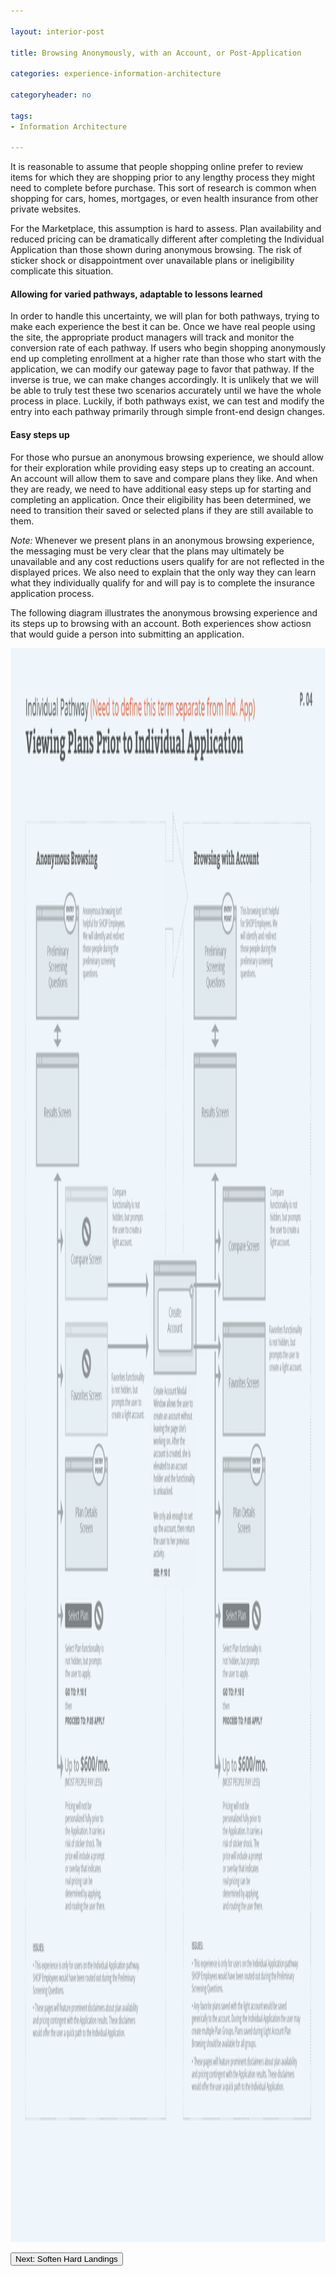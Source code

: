 ```yaml
---

layout: interior-post

title: Browsing Anonymously, with an Account, or Post-Application

categories: experience-information-architecture

categoryheader: no

tags:
- Information Architecture

--- 
```


<p>It is reasonable to assume that people shopping online prefer to review items for which they are shopping prior to any lengthy process they might need to complete before purchase. This sort of research is common when shopping for cars, homes, mortgages, or even health insurance from other private websites.</p>
<p>For the Marketplace, this assumption is hard to assess. Plan availability and reduced pricing can be dramatically different after completing the Individual Application than those shown during anonymous browsing. The risk of sticker shock or disappointment over unavailable plans or ineligibility complicate this situation.</p>
<h4>Allowing for varied pathways, adaptable to lessons learned</h4>
<p>In order to handle this uncertainty, we will plan for both pathways, trying to make each experience the best it can be. Once we have real people using the site, the appropriate product managers will track and monitor the conversion rate of each pathway. If users who begin shopping anonymously end up completing enrollment at a higher rate than those who start with the application, we can modify our gateway page to favor that pathway. If the inverse is true, we can make changes accordingly. It is unlikely that we will be able to truly test these two scenarios accurately until we have the whole process in place. Luckily, if both pathways exist, we can test and modify the entry into each pathway primarily through simple front-end design changes.</p>
<h4>Easy steps up</h4>
<p>For those who pursue an anonymous browsing experience, we should allow for their exploration while providing easy steps up to creating an account. An account will allow them to save and compare plans they like. And when they are ready, we need to have additional easy steps up for starting and completing an application. Once their eligibility has been determined, we need to transition their saved or selected plans if they are still available to them.</p>
<p><em>Note:</em>&nbsp;Whenever we present plans in an anonymous browsing experience, the messaging must be very clear that the plans may ultimately be unavailable and any cost reductions users qualify for are not reflected in the displayed prices. We also need to explain that the only way they can learn what they individually qualify for and will pay is to complete the insurance application process.</p>
<p>The following diagram illustrates the anonymous browsing experience and its steps up to browsing with an account. Both experiences show actiosn that would guide a person into submitting an application.</p>
<p><a href="../../images/individual-pathway1.jpg"></a><a href="../../images/Sitemap-Flows-Doc-111.png"><img width="1650" height="2550" src="../../images/Sitemap-Flows-Doc-111.png" alt="Sitemap-Flows-Doc-11" class="alignnone size-full wp-image-1354"></a></p>
<div class="article-end"><a href="/experience-information-architecture/soften-hard-landings/" title="Soften Hard Landings"><button type="button" class="btn btn-large">Next: Soften Hard Landings</button></a></div>
